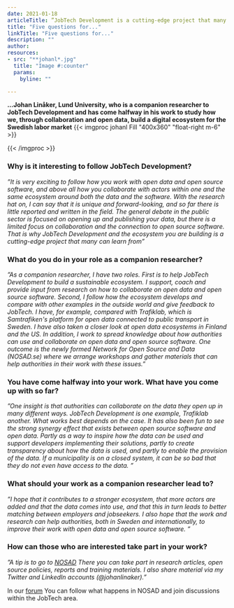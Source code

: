 ```yaml
---
date: 2021-01-18
articleTitle: ”JobTech Development is a cutting-edge project that many can learn from”
title: "Five questions for..."
linkTitle: "Five questions for..."
description: ""
author: 
resources:
- src: "**johanl*.jpg"
  title: "Image #:counter"
  params:
    byline: ""

---
```

  
**…Johan Linåker, Lund University, who is a companion researcher to JobTech Development and has come halfway in his work to study how we, through collaboration and open data, build a digital ecosystem for the Swedish labor market** 
{{< imgproc johanl Fill "400x360" "float-right m-6" >}}

{{< /imgproc >}}


<!-- There should be no margin above this first sentence.
<!-- Blockquotes should be a lighter gray with a border along the left side in the secondary color.

<!--There should be no margin below this final sentence.-->

### Why is it interesting to follow JobTech Development?

*”It is very exciting to follow how you work with open data and open source software, and above all how you collaborate with actors within one and the same ecosystem around both the data and the software. With the research hat on, I can say that it is unique and forward-looking, and so far there is little reported and written in the field. The general debate in the public sector is focused on opening up and publishing your data, but there is a limited focus on collaboration and the connection to open source software. That is why JobTech Development and the ecosystem you are building is a cutting-edge project that many can learn from”*

### What do you do in your role as a companion researcher?

*”As a companion researcher, I have two roles. First is to help JobTech Development to build a sustainable ecosystem. I support, coach and provide input from research on how to collaborate on open data and open source software. Second, I follow how the ecosystem develops and compare with other examples in the outside world and give feedback to JobTech. I have, for example, compared with Trafiklab, which is Samtrafiken's platform for open data connected to public transport in Sweden. I have also taken a closer look at open data ecosystems in Finland and the US. In addition, I work to spread knowledge about how authorities can use and collaborate on open data and open source software. One outcome is the newly formed Network for Open Source and Data (NOSAD.se) where we arrange workshops and gather materials that can help authorities in their work with these issues.”*

### You have come halfway into your work. What have you come up with so far?

*”One insight is that authorities can collaborate on the data they open up in many different ways. JobTech Development is one example, Trafiklab another. What works best depends on the case. It has also been fun to see the strong synergy effect that exists between open source software and open data. Partly as a way to inspire how the data can be used and support developers implementing their solutions, partly to create transparency about how the data is used, and partly to enable the provision of the data. If a municipality is on a closed system, it can be so bad that they do not even have access to the data. ”*

### What should your work as a companion researcher lead to?

*”I hope that it contributes to a stronger ecosystem, that more actors are added and that the data comes into use, and that this in turn leads to better matching between employers and jobseekers. I also hope that the work and research can help authorities, both in Sweden and internationally, to improve their work with open data and open source software. ”*


### How can those who are interested take part in your work?
*”A tip is to go to [NOSAD](https://Nosad.se.) There you can take part in research articles, open source policies, reports and training materials. I also share material via my Twitter and LinkedIn accounts (@johanlinaker).”*  

In our [forum](https://forum.jobtechdev.se/c/natverket-oppna-data-oppen-kallkod) You can follow what happens in NOSAD and join discussions within the JobTech area.











